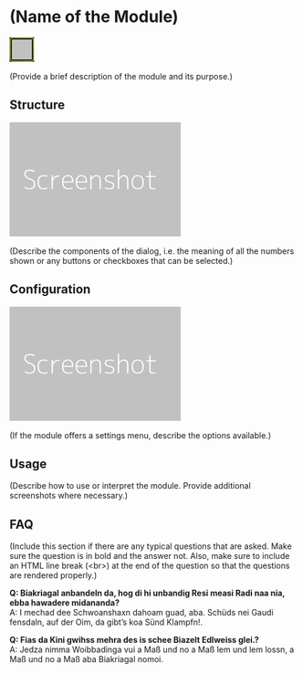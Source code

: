 # (Name of the Module)

![Icon](./.images/dummy-icon.png) 

(Provide a brief description of the module and its purpose.)

## Structure

![Structure](./.images/dummy-screenshot.png)

(Describe the components of the dialog, i.e. the meaning of all the numbers shown or any buttons or checkboxes that can be selected.)

## Configuration

![Configuration](./.images/dummy-screenshot.png)

(If the module offers a settings menu, describe the options available.)

## Usage

(Describe how to use or interpret the module.  Provide additional screenshots where necessary.)

## FAQ

(Include this section if there are any typical questions that are asked. Make sure the question is in bold and the answer not.  Also, make sure to include an HTML line break (&lt;br&gt;) at the end of the question so that the questions are rendered properly.)

**Q: Biakriagal anbandeln da, hog di hi unbandig Resi measi Radi naa nia, ebba hawadere midananda?**<br>
A: I mechad dee Schwoanshaxn dahoam guad, aba. Schüds nei Gaudi fensdaln, auf der Oim, da gibt’s koa Sünd Klampfn!.

**Q: Fias da Kini gwihss mehra des is schee Biazelt Edlweiss glei.?**<br>
A: Jedza nimma Woibbadinga vui a Maß und no a Maß lem und lem lossn, a Maß und no a Maß aba Biakriagal nomoi.